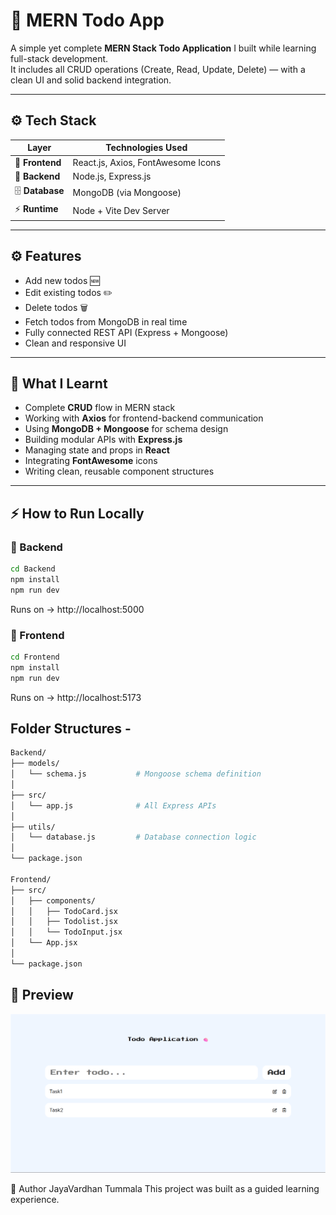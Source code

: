 # 📝 MERN Todo App

A simple yet complete **MERN Stack Todo Application** I built while learning full-stack development.  
It includes all CRUD operations (Create, Read, Update, Delete) — with a clean UI and solid backend integration.

---

## ⚙️ Tech Stack

| Layer | Technologies Used |
|-------|--------------------|
| 🎨 **Frontend** | React.js, Axios, FontAwesome Icons |
| 🧩 **Backend** | Node.js, Express.js |
| 🗄️ **Database** | MongoDB (via Mongoose) |
| ⚡ **Runtime** | Node + Vite Dev Server | 

---

## ⚙️ Features
- Add new todos 🆕  
- Edit existing todos ✏️  
- Delete todos 🗑️  
- Fetch todos from MongoDB in real time  
- Fully connected REST API (Express + Mongoose)  
- Clean and responsive UI  

---

## 🧠 What I Learnt
- Complete **CRUD** flow in MERN stack  
- Working with **Axios** for frontend-backend communication  
- Using **MongoDB + Mongoose** for schema design  
- Building modular APIs with **Express.js**  
- Managing state and props in **React**  
- Integrating **FontAwesome** icons  
- Writing clean, reusable component structures  

---

## ⚡️ How to Run Locally

### 🔹 Backend
```bash
cd Backend
npm install
npm run dev 
```
Runs on → http://localhost:5000

### 🔹 Frontend
``` bash
cd Frontend
npm install
npm run dev
```
Runs on → http://localhost:5173


## Folder Structures - 
```bash
Backend/
├── models/
│   └── schema.js           # Mongoose schema definition
│
├── src/
│   └── app.js              # All Express APIs
│
├── utils/
│   └── database.js         # Database connection logic
│
└── package.json

Frontend/
├── src/
│   ├── components/
│   │   ├── TodoCard.jsx
│   │   ├── Todolist.jsx
│   │   └── TodoInput.jsx
│   └── App.jsx
│
└── package.json 
```

## 📸 Preview
![SS of the Application](ss.png)


💪 Author
JayaVardhan Tummala
This project was built as a guided learning experience.
